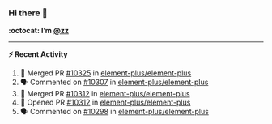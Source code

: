 ### Hi there 👋

**:octocat: I’m [@zz](https://github.com/holazz)**

---

**:zap: Recent Activity**

<!--START_SECTION:activity-->
1. 🎉 Merged PR [#10325](https://github.com/element-plus/element-plus/pull/10325) in [element-plus/element-plus](https://github.com/element-plus/element-plus)
2. 🗣 Commented on [#10307](https://github.com/element-plus/element-plus/issues/10307) in [element-plus/element-plus](https://github.com/element-plus/element-plus)
3. 🎉 Merged PR [#10312](https://github.com/element-plus/element-plus/pull/10312) in [element-plus/element-plus](https://github.com/element-plus/element-plus)
4. 💪 Opened PR [#10312](https://github.com/element-plus/element-plus/pull/10312) in [element-plus/element-plus](https://github.com/element-plus/element-plus)
5. 🗣 Commented on [#10298](https://github.com/element-plus/element-plus/issues/10298) in [element-plus/element-plus](https://github.com/element-plus/element-plus)
<!--END_SECTION:activity-->
